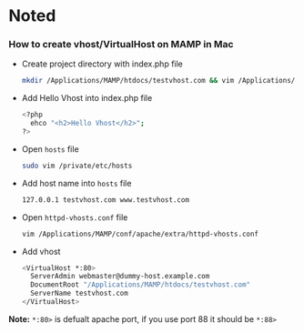# Noted

### How to create vhost/VirtualHost on MAMP in Mac
* Create project directory with index.php file

  ```bash
  mkdir /Applications/MAMP/htdocs/testvhost.com && vim /Applications/MAMP/htdocs/testvhost.com/index.php
  ```
  
* Add Hello Vhost into index.php file
  ```bash
  <?php
    ehco "<h2>Hello Vhost</h2>";
  ?>
  ```
  
* Open `hosts` file
  ```bash
  sudo vim /private/etc/hosts
  ```
  
* Add host name into `hosts` file
  ```bash
  127.0.0.1 testvhost.com www.testvhost.com
  ```
  
* Open `httpd-vhosts.conf` file
  ```bash
  vim /Applications/MAMP/conf/apache/extra/httpd-vhosts.conf
  ```
  
* Add vhost
  ```bash
  <VirtualHost *:80>
    ServerAdmin webmaster@dummy-host.example.com
    DocumentRoot "/Applications/MAMP/htdocs/testvhost.com"
    ServerName testvhost.com
  </VirtualHost>
  ```
  
__Note:__ `*:80>` is defualt apache port, if you use port 88 it should be `*:88>` 
